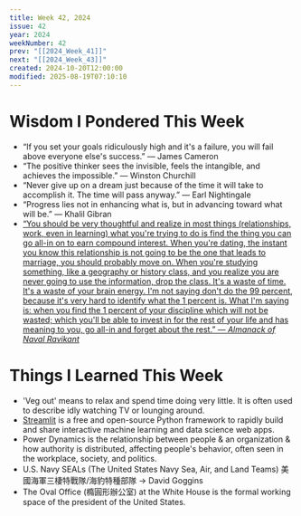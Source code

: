 ```yaml
---
title: Week 42, 2024
issue: 42
year: 2024
weekNumber: 42
prev: "[[2024_Week_41]]"
next: "[[2024_Week_43]]"
created: 2024-10-20T12:00:00
modified: 2025-08-19T07:10:10
---
```


# Wisdom I Pondered This Week

* “If you set your goals ridiculously high and it's a failure, you will fail above everyone else's success.” — James Cameron
* “The positive thinker sees the invisible, feels the intangible, and achieves the impossible.” — Winston Churchill
* “Never give up on a dream just because of the time it will take to accomplish it. The time will pass anyway.” — Earl Nightingale
* “Progress lies not in enhancing what is, but in advancing toward what will be.” — Khalil Gibran
* [“You should be very thoughtful and realize in most things (relationships, work, even in learning) what you're trying to do is find the thing you can go all-in on to earn compound interest. When you're dating, the instant you know this relationship is not going to be the one that leads to marriage, you should probably move on. When you're studying something, like a geography or history class, and you realize you are never going to use the information, drop the class. It's a waste of time. It's a waste of your brain energy. I'm not saying don't do the 99 percent, because it's very hard to identify what the 1 percent is. What I'm saying is: when you find the 1 percent of your discipline which will not be wasted; which you'll be able to invest in for the rest of your life and has meaning to you, go all-in and forget about the rest.” — _Almanack of Naval Ravikant_](https://www.navalmanack.com/)

# Things I Learned This Week

* 'Veg out' means to relax and spend time doing very little. It is often used to describe idly watching TV or lounging around.
* [Streamlit](https://streamlit.io) is a free and open-source Python framework to rapidly build and share interactive machine learning and data science web apps.
* Power Dynamics is the relationship between people \& an organization \& how authority is distributed, affecting people's behavior, often seen in the workplace, society, and politics.
* U.S. Navy SEALs (The United States Navy Sea, Air, and Land Teams) 美國海軍三棲特戰隊/海豹特種部隊 → David Goggins
* The Oval Office (橢圓形辦公室) at the White House is the formal working space of the president of the United States.
